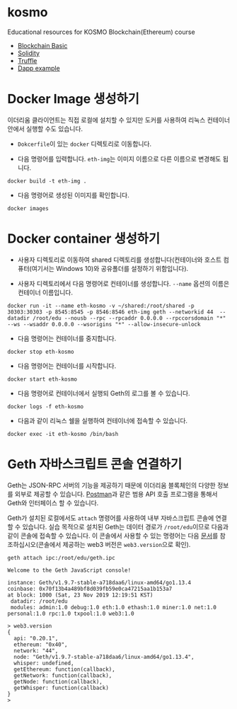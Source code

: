 # kosmo

Educational resources for KOSMO Blockchain(Ethereum) course

* [Blockchain Basic](http://bit.ly/2Vv390B)  
* [Solidity](http://bit.ly/30JcjF2)  
* [Truffle](http://bit.ly/2lGDO2E)  
* [Dapp example](http://bit.ly/2kwIo3e)  


# Docker Image 생성하기

이더리움 클라이언트는 직접 로컬에 설치할 수 있지만 도커를 사용하여 리눅스 컨테이너 안에서 실행할 수도 있습니다.

* `Dokcerfile`이 있는 `docker` 디렉토리로 이동합니다.

* 다음 명령어를 입력합니다. `eth-img`는 이미지 이름으로 다른 이름으로 변경해도 됩니다. 

```
docker build -t eth-img .
``` 

* 다음 명령어로 생성된 이미지를 확인합니다.

```
docker images
```


# Docker container 생성하기

* 사용자 디렉토리로 이동하여 shared 디렉토리를 생성합니다(컨테이너와 호스트 컴퓨터(여기서는 Windows 10)와 공유폴더를 
설정하기 위함입니다).

* 사용자 디렉토리에서 다음 명령어로 컨테이너를 생성합니다. `--name` 옵션의 이름은 컨테이너 이름입니다.

```
docker run -it --name eth-kosmo -v ~/shared:/root/shared -p 30303:30303 -p 8545:8545 -p 8546:8546 eth-img geth --networkid 44  --datadir /root/edu --nousb --rpc --rpcaddr 0.0.0.0 --rpccorsdomain "*" --ws --wsaddr 0.0.0.0 --wsorigins "*" --allow-insecure-unlock
```

* 다음 명령어는 컨테이너를 중지합니다.

```
docker stop eth-kosmo
``` 

* 다음 명령어는 컨테이너를 시작합니다.

```
docker start eth-kosmo
``` 

* 다음 명령어로 컨테이너에서 실행되 Geth의 로그를 볼 수 있습니다.

```
docker logs -f eth-kosmo
``` 

* 다음과 같이 리눅스 쉘을 실행하여 컨테이너에 접속할 수 있습니다.

```
docker exec -it eth-kosmo /bin/bash
``` 

# Geth 자바스크립트 콘솔 연결하기

Geth는 JSON-RPC 서버의 기능을 제공하기 때문에 이더리움 블록체인의 다양한 정보를 외부로 제공할 수 있습니다. [Postman](https://www.getpostman.com/)과 같은 범용 API 호출 프로그램을 통해서 
Geth와 인터페이스 할 수 있습니다.

Geth가 설치된 로컬에서도 `attach` 명령어를 사용하여 내부 자바스크립트 콘솔에 연결할 수 있습니다. 실습 목적으로 설치된 Geth는 데이터 경로가 `/root/edu`이므로 다음과 같이 콘솔에 
접속할 수 있습니다. 이 콘솔에서 사용할 수 있는 명령어는 다음 [문서](https://github.com/ethereum/wiki/wiki/JavaScript-API)를 참조하십시오(콘솔에서 제공하는 web3 버전은 `web3.version`으로 확인).

```
geth attach ipc:/root/edu/geth.ipc

Welcome to the Geth JavaScript console!

instance: Geth/v1.9.7-stable-a718daa6/linux-amd64/go1.13.4
coinbase: 0x70f13b4a489bf8d039fb59e0ca47215aa1b153a7
at block: 1000 (Sat, 23 Nov 2019 12:19:51 KST)
 datadir: /root/edu
 modules: admin:1.0 debug:1.0 eth:1.0 ethash:1.0 miner:1.0 net:1.0 personal:1.0 rpc:1.0 txpool:1.0 web3:1.0

> web3.version
{
  api: "0.20.1",
  ethereum: "0x40",
  network: "44",
  node: "Geth/v1.9.7-stable-a718daa6/linux-amd64/go1.13.4",
  whisper: undefined,
  getEthereum: function(callback),
  getNetwork: function(callback),
  getNode: function(callback),
  getWhisper: function(callback)
}
>
``` 
